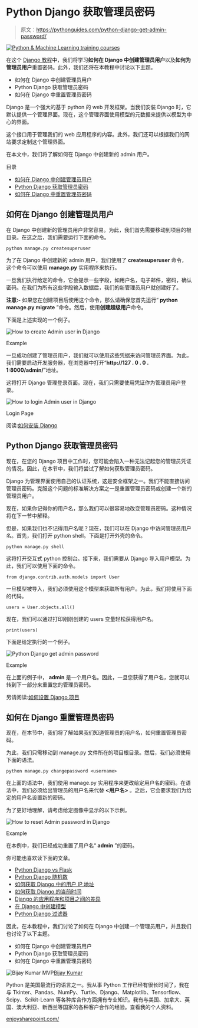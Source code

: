 # Python Django 获取管理员密码

> 原文：<https://pythonguides.com/python-django-get-admin-password/>

[![Python & Machine Learning training courses](img/49ec9c6da89a04c9f45bab643f8c765c.png)](https://sharepointsky.teachable.com/p/python-and-machine-learning-training-course)

在这个 [Django 教程](https://pythonguides.com/what-is-python-django/)中，我们将学习**如何在 Django 中创建管理员用户**以及**如何为管理员用户**重置密码。此外，我们还将在本教程中讨论以下主题。

*   如何在 Django 中创建管理员用户
*   Python Django 获取管理员密码
*   如何在 Django 中重置管理员密码

Django 是一个强大的基于 python 的 web 开发框架。当我们安装 Django 时，它默认提供一个管理界面。现在，这个管理界面使用模型的元数据来提供以模型为中心的界面。

这个接口用于管理我们的 web 应用程序的内容。此外，我们还可以根据我们的网站要求定制这个管理界面。

在本文中，我们将了解如何在 Django 中创建新的 admin 用户。

目录

[](#)

*   [如何在 Django 中创建管理员用户](#How_to_create_Admin_user_in_Django "How to create Admin user in Django ")
*   [Python Django 获取管理员密码](#Python_Django_get_admin_password "Python Django get admin password ")
*   [如何在 Django 中重置管理员密码](#How_to_reset_Admin_password_in_Django "How to reset Admin password in Django ")

## 如何在 Django 创建管理员用户

在 Django 中创建新的管理员用户非常容易。为此，我们首先需要移动到项目的根目录。在这之后，我们需要运行下面的命令。

```
python manage.py createsuperuser
```

为了在 Django 中创建新的 admin 用户，我们使用了 **createsuperuser** 命令，这个命令可以使用 **manage.py** 实用程序来执行。

一旦我们执行给定的命令，它会提示一些字段，如用户名，电子邮件，密码，确认密码。在我们为所有这些字段输入数据后，我们的新管理员用户就创建好了。

**注意:-** 如果您在创建项目后使用这个命令，那么请确保您首先运行“ **python manage.py migrate** ”命令。然后，使用**创建超级用户**命令。

下面是上述实现的一个例子。

![How to create Admin user in Django](img/83fc67b4a30a3a7aa0b62e3d9eba92e7.png "How to create Admin user in Django")

Example

一旦成功创建了管理员用户，我们就可以使用这些凭据来访问管理员界面。为此，我们需要启动开发服务器，在浏览器中打开“**http://127 . 0 . 0 . 1:8000/admin/**”地址。

这将打开 Django 管理登录页面。现在，我们只需要使用凭证作为管理员用户登录。

![How to login Admin user in Django](img/eb8e6dfccbc6aa8fa4e6492e78e6f1b3.png "How to login Admin user in Django")

Login Page

阅读:[如何安装 Django](https://pythonguides.com/how-to-install-django/)

## Python Django 获取管理员密码

现在，在您的 Django 项目中工作时，您可能会陷入一种无法记起您的管理员凭证的情况。因此，在本节中，我们将尝试了解如何获取管理员密码。

Django 为管理界面使用自己的认证系统，这是安全框架之一。我们不能直接访问管理员密码。克服这个问题的标准解决方案之一是重置管理员密码或创建一个新的管理员用户。

现在，如果你记得你的用户名，那么我们可以很容易地改变管理员密码。这种情况将在下一节中解释。

但是，如果我们也不记得用户名呢？现在，我们可以在 Django 中访问管理员用户名。首先，我们打开 python shell。下面是打开外壳的命令。

```
python manage.py shell
```

这将打开交互式 python 控制台。接下来，我们需要从 Django 导入用户模型。为此，我们可以使用下面的命令。

```
from django.contrib.auth.models import User
```

一旦模型被导入，我们必须使用这个模型来获取所有用户。为此，我们将使用下面的代码。

```
users = User.objects.all()
```

现在，我们可以通过打印刚刚创建的 users 变量轻松获得用户名。

```
print(users)
```

下面是给定执行的一个例子。

![Python Django get admin password](img/eb8c480846be2ad1ce45ba7fdcb2bd93.png "Python Django get admin password")

Example

在上面的例子中， **admin** 是一个用户名。因此，一旦您获得了用户名，您就可以转到下一部分来重置您的管理员密码。

另请阅读:[如何设置 Django 项目](https://pythonguides.com/setup-django-project/)

## 如何在 Django 重置管理员密码

现在，在本节中，我们将了解如果我们知道管理员的用户名，如何重置管理员密码。

为此，我们只需移动到 manage.py 文件所在的项目根目录。然后，我们必须使用下面的语法。

```
python manage.py changepassword <username>
```

在上面的语法中，我们使用 manage.py 实用程序来更改给定用户名的密码。在语法中，我们必须给出管理员的用户名来代替 **<用户名>** 。之后，它会要求我们为给定的用户名设置新的密码。

为了更好地理解，请考虑给定图像中显示的以下示例。

![How to reset Admin password in Django](img/77a8ab9b8090223e0accff16c796eebd.png "How to reset Admin password in Django")

Example

在本例中，我们已经成功重置了用户名“ **admin** ”的密码。

你可能也喜欢读下面的文章。

*   [Python Django vs Flask](https://pythonguides.com/python-django-vs-flask/)
*   [Python Django 随机数](https://pythonguides.com/django-random-number/)
*   [如何获取 Django 中的用户 IP 地址](https://pythonguides.com/get-user-ip-address-in-django/)
*   [如何获取 Django 的当前时间](https://pythonguides.com/how-to-get-current-time-in-django/)
*   [Django 的应用程序和项目之间的差异](https://pythonguides.com/django-app-vs-project/)
*   [在 Django 中创建模型](https://pythonguides.com/create-model-in-django/)
*   [Python Django 过滤器](https://pythonguides.com/python-django-filter/)

因此，在本教程中，我们讨论了如何在 Django 中创建一个管理员用户，并且我们也讨论了以下主题。

*   如何在 Django 中创建管理员用户
*   Python Django 获取管理员密码
*   如何在 Django 中重置管理员密码

![Bijay Kumar MVP](img/9cb1c9117bcc4bbbaba71db8d37d76ef.png "Bijay Kumar MVP")[Bijay Kumar](https://pythonguides.com/author/fewlines4biju/)

Python 是美国最流行的语言之一。我从事 Python 工作已经有很长时间了，我在与 Tkinter、Pandas、NumPy、Turtle、Django、Matplotlib、Tensorflow、Scipy、Scikit-Learn 等各种库合作方面拥有专业知识。我有与美国、加拿大、英国、澳大利亚、新西兰等国家的各种客户合作的经验。查看我的个人资料。

[enjoysharepoint.com/](https://enjoysharepoint.com/)[](https://www.facebook.com/fewlines4biju "Facebook")[](https://www.linkedin.com/in/fewlines4biju/ "Linkedin")[](https://twitter.com/fewlines4biju "Twitter")
